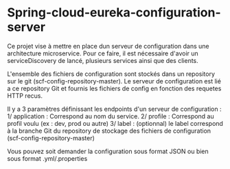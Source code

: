 # Spring-cloud-eureka-configuration-server

Ce projet vise à mettre en place dun serveur de configuration dans une architecture microservice. Pour ce faire, il est nécessaire d'avoir un serviceDiscovery de lancé, plusieurs services ainsi que des clients.

L'ensemble des fichiers de configuration sont stockés dans un repository sur le git (scf-config-repository-master). Le serveur de configuration est lié a ce repository Git et fournis les fichiers de config en fonction des requetes HTTP recus.

Il y a 3 paramètres définissant les endpoints d'un serveur de configuration : 
  1/ application : Correspond au nom du service.
  2/ profile : Correspond au profil voulu (ex : dev, prod ou autre)
  3/ label : (optionnal) le label correspond à la branche Git du repository de stockage des fichiers de configuration (scf-config-repository-master)
  
  Vous pouvez soit demander la configuration sous format JSON ou bien sous format .yml/.properties
